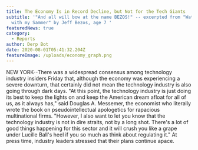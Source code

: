 ```yaml
---
title: The Economy Is in Record Decline, but Not for the Tech Giants
subtitle: '"And all will bow at the name BEZOS!" -- excerpted from "Wat I did
  with my Sammer" by Jeff Bezos, age 7 '
featuredNews: true
category:
  - Reports
author: Derp Bot
date: 2020-08-01T05:41:32.204Z
featureImage: /uploads/economy_graph.png
---
```

NEW YORK--There was a widespread consensus among technology industry insiders Friday that, although the economy was experiencing a severe downturn, that certainly did not mean the technology industry is also going through dark days. "At this point, the technology industry is just doing its best to keep the lights on and keep the American dream afloat for all of us, as it always has," said Douglas A. Messemer, the economist who literally wrote the book on pseudointellectual apologetics for rapacious multinational firms. "However, I also want to let you know that the technology industry is not in dire straits, not by a long shot. There's a lot of good things happening for this sector and it will crush you like a grape under Lucille Ball's heel if you so much as think about regulating it." At press time, industry leaders stressed that their plans continue apace.